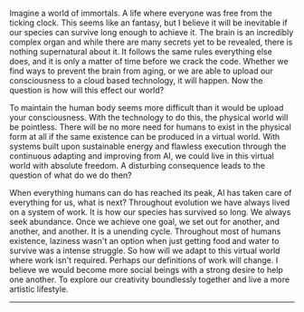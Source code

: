 <!-- ---
layout: post
title:  "Immortals"
date:   2018-07-08
desc: "Immortals"
keywords: "Blog"
categories: [Blog]
tags: [Blog]
icon: icon-html
--- -->


Imagine a world of immortals.  A life where everyone was free from the ticking clock.  This seems like an fantasy, but I believe it will be inevitable if our species can survive long enough to achieve it.  The brain is an incredibly complex organ and while there are many secrets yet to be revealed, there is nothing supernatural about it.  It follows the same rules everything else does, and it is only a matter of time before we crack the code.  Whether we find ways to prevent the brain from aging, or we are able to upload our consciousness to a cloud based technology, it will happen.  Now the question is how will this effect our world?

To maintain the human body seems more difficult than it would be upload your consciousness.  With the technology to do this, the physical world will be pointless.  There will be no more need for humans to exist in the physical form at all if the same existence can be produced in a virtual world.  With systems built upon sustainable energy and flawless execution through the continuous adapting and improving from AI, we could live in this virtual world with absolute freedom.  A disturbing consequence leads to the question of what do we do then?

When everything humans can do has reached its peak, AI has taken care of everything for us, what is next?  Throughout evolution we have always lived on a system of work.  It is how our species has survived so long.  We always seek abundance.  Once we achieve one goal, we set out for another, and another, and another.  It is a unending cycle.  Throughout most of humans existence, laziness wasn't an option when just getting food and water to survive was a intense struggle.  So how will we adapt to this virtual world where work isn't required.  Perhaps our definitions of work will change.  I believe we would become more social beings with a strong desire to help one another.  To explore our creativity boundlessly together and live a more artistic lifestyle.

---
